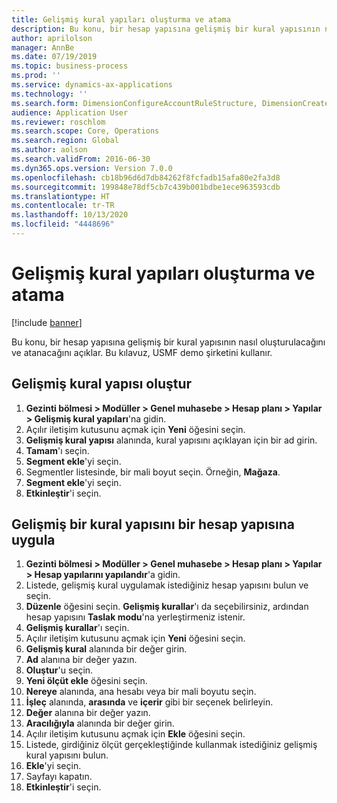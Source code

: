 ```yaml
---
title: Gelişmiş kural yapıları oluşturma ve atama
description: Bu konu, bir hesap yapısına gelişmiş bir kural yapısının nasıl oluşturulacağını ve atanacağını açıklar.
author: aprilolson
manager: AnnBe
ms.date: 07/19/2019
ms.topic: business-process
ms.prod: ''
ms.service: dynamics-ax-applications
ms.technology: ''
ms.search.form: DimensionConfigureAccountRuleStructure, DimensionCreateAccountRuleStructure, DimensionHierarchyAddLevel, DimensionHierarchyConstraintActivate, DimensionConfigureAccountStructure, DimensionConfigureAccountRule, DimensionCreateAccountRule, DimensionSelectAccountRuleStructure
audience: Application User
ms.reviewer: roschlom
ms.search.scope: Core, Operations
ms.search.region: Global
ms.author: aolson
ms.search.validFrom: 2016-06-30
ms.dyn365.ops.version: Version 7.0.0
ms.openlocfilehash: cb18b96d6d7db84262f8fcfadb15afa80e2fa3d8
ms.sourcegitcommit: 199848e78df5cb7c439b001bdbe1ece963593cdb
ms.translationtype: HT
ms.contentlocale: tr-TR
ms.lasthandoff: 10/13/2020
ms.locfileid: "4448696"
---
```

# <a name="create-and-assign-advanced-rule-structures"></a>Gelişmiş kural yapıları oluşturma ve atama

[!include [banner](../../includes/banner.md)]

Bu konu, bir hesap yapısına gelişmiş bir kural yapısının nasıl oluşturulacağını ve atanacağını açıklar. Bu kılavuz, USMF demo şirketini kullanır.

## <a name="create-an-advanced-rule-structure"></a>Gelişmiş kural yapısı oluştur
1. **Gezinti bölmesi > Modüller > Genel muhasebe > Hesap planı > Yapılar > Gelişmiş kural yapıları**'na gidin.
2. Açılır iletişim kutusunu açmak için **Yeni** öğesini seçin.
3. **Gelişmiş kural yapısı** alanında, kural yapısını açıklayan için bir ad girin.
4. **Tamam**'ı seçin.
5. **Segment ekle**'yi seçin.
6. Segmentler listesinde, bir mali boyut seçin. Örneğin, **Mağaza**.  
7. **Segment ekle**'yi seçin.
8. **Etkinleştir**'i seçin.

## <a name="apply-an-advanced-rule-structure-to-an-account-structure"></a>Gelişmiş bir kural yapısını bir hesap yapısına uygula
1. **Gezinti bölmesi > Modüller > Genel muhasebe > Hesap planı > Yapılar > Hesap yapılarını yapılandır**'a gidin.
2. Listede, gelişmiş kural uygulamak istediğiniz hesap yapısını bulun ve seçin.
3. **Düzenle** öğesini seçin. **Gelişmiş kurallar**'ı da seçebilirsiniz, ardından hesap yapısını **Taslak modu**'na yerleştirmeniz istenir.  
4. **Gelişmiş kurallar**'ı seçin.
5. Açılır iletişim kutusunu açmak için **Yeni** öğesini seçin.
6. **Gelişmiş kural** alanında bir değer girin.
7. **Ad** alanına bir değer yazın.
8. **Oluştur**'u seçin.
9. **Yeni ölçüt ekle** öğesini seçin.
10. **Nereye** alanında, ana hesabı veya bir mali boyutu seçin.
11. **İşleç** alanında, **arasında** ve **içerir** gibi bir seçenek belirleyin.
12. **Değer** alanına bir değer yazın.
13. **Aracılığıyla** alanında bir değer girin.
14. Açılır iletişim kutusunu açmak için **Ekle** öğesini seçin.
15. Listede, girdiğiniz ölçüt gerçekleştiğinde kullanmak istediğiniz gelişmiş kural yapısını bulun.
16. **Ekle**'yi seçin.
17. Sayfayı kapatın.
18. **Etkinleştir**'i seçin.

